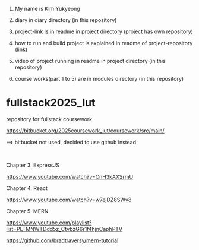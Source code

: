 1. My name is Kim Yukyeong

2. diary in diary directory (in this repository)

3. project-link is in readme in project directory (project has own repository)

4. how to run and build project is explained in readme of project-repository (link)

5. video of project running in readme in project directory (in this repository)   

6. course works(part 1 to 5) are in modules directory (in this repository)
   



# fullstack2025_lut
repository for fullstack coursework

https://bitbucket.org/2025coursework_lut/coursework/src/main/

==> bitbucket not used, decided to use github instead


<br> 

Chapter 3. ExpressJS

https://www.youtube.com/watch?v=CnH3kAXSrmU



Chapter 4. React 

https://www.youtube.com/watch?v=w7ejDZ8SWv8



Chapter 5. MERN 

https://www.youtube.com/playlist?list=PLTMNWTDdd5z_CtvbzG6r1f4hjnCaphPTV

https://github.com/bradtraversy/mern-tutorial
